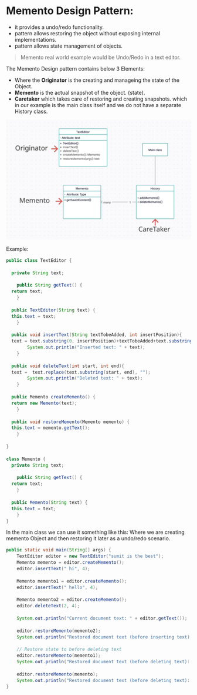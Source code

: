 # Memento Design Pattern:
* it provides a undo/redo functionality.
* pattern allows restoring the object without exposing internal implementations.
* pattern allows state management of objects.

> Memento real world example would be Undo/Redo in a text editor.

The Memento Design pattern contains below 3 Elements:
* Where the **Originator** is the creating and manageing the state of the Object.  
* **Memento** is the actual snapshot of the object. (state).  
* **Caretaker** which takes care of restoring and creating snapshots. which in our example is the main class itself and we do not have a separate History class.  

<img src="memento_class.png" class="img-responsive" alt=""> </div>

Example: 

```java 
public class TextEditor {  
  
  private String text;  
  
    public String getText() {  
  return text;  
    }  
  
  public TextEditor(String text) {  
  this.text = text;  
    }  
  
  public void insertText(String textTobeAdded, int insertPosition){  
  text = text.substring(0, insertPosition)+textTobeAdded+text.substring(insertPosition);  
        System.out.println("Inserted text: " + text);  
    }  
  
  public void deleteText(int start, int end){  
  text =  text.replace(text.substring(start, end), "");  
        System.out.println("Deleted text: " + text);  
    }  
  
  public Memento createMemento() {  
  return new Memento(text);  
    }  
  
  public void restoreMemento(Memento memento) {  
  this.text = memento.getText();  
    }  
  
}  
  
class Memento {  
  private String text;  
  
    public String getText() {  
  return text;  
    }  
  
  public Memento(String text) {  
  this.text = text;  
    }  
}
```

In the main class we can use it something like this: 
Where we are creating memento Object and then restoring it later as a undo/redo scenario.

```java
public static void main(String[] args) {  
    TextEditor editor = new TextEditor("sumit is the best");  
    Memento memento = editor.createMemento();  
    editor.insertText(" hi", 4);  
  
    Memento memento1 = editor.createMemento();  
    editor.insertText(" hello", 4);  
  
    Memento memento2 = editor.createMemento();  
    editor.deleteText(2, 4);  
  
    System.out.println("Current document text: " + editor.getText());  
  
    editor.restoreMemento(memento2);  
    System.out.println("Restored document text (before inserting text): " + editor.getText());  
  
    // Restore state to before deleting text  
    editor.restoreMemento(memento1);  
    System.out.println("Restored document text (before deleting text): " + editor.getText());  
  
    editor.restoreMemento(memento);  
    System.out.println("Restored document text (before deleting text): " + editor.getText());  
}
```
